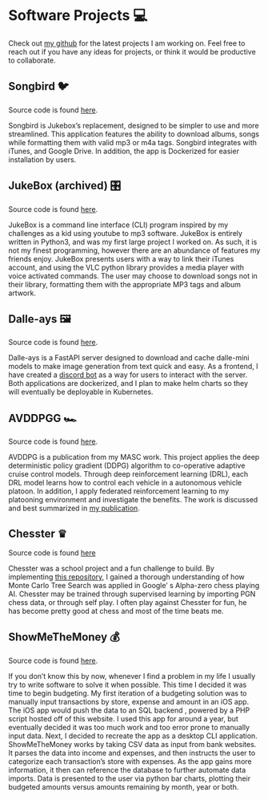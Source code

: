 # Software Projects 💻

Check out [my github](https://github.com/cboin1996) for the latest projects
I am working on. Feel free to reach out if you have any ideas for projects,
or think it would be productive to collaborate.

## Songbird 🐦

Source code is found [here](https://github.com/cboin1996/songbird).

Songbird is Jukebox’s replacement, designed to be simpler to use and
more streamlined. This application features the ability to download albums,
songs while formatting them with valid mp3 or m4a tags. Songbird
integrates with iTunes, and Google Drive. In addition, the app is
Dockerized for easier installation by users.

## JukeBox (archived) 🎛️

Source code is found [here](https://github.com/cboin1996/WebTools).

JukeBox is a command line interface (CLI) program inspired by my challenges
as a kid using youtube to mp3 software. JukeBox is entirely written in
Python3, and was my first large project I worked on. As such, it is not
my finest programming, however there are an abundance of features my
friends enjoy. JukeBox presents users with a way to link their iTunes account,
and using the VLC python library provides a media player with
voice activated commands. The user may choose to download songs not in
their library, formatting them with the appropriate MP3 tags and album artwork.

## Dalle-ays 🖼️

Source code is found [here](https://github.com/cboin1996/dalle-ays).

Dalle-ays is a FastAPI server designed to download and cache dalle-mini
models to make image generation from text quick and easy. As a frontend,
I have created a [discord bot](https://github.com/cboin1996/pigbot) as a
way for users to interact with the server. Both applications are dockerized,
and I plan to make helm charts so they will eventually be deployable
in Kubernetes.

## AVDDPGG 🏎️

Source code is found [here](https://github.com/cboin1996/avddpg).

AVDDPG is a publication from my MASC work. This project applies the
deep deterministic policy gradient (DDPG) algorithm to co-operative
adaptive cruise control models. Through deep reinforcement learning (DRL),
each DRL model learns how to control each vehicle in a autonomous
vehicle platoon. In addition, I apply federated reinforcement learning to
my platooning environment and investigate the benefits. The work is
discussed and best summarized in [my publication](https://intellrobot.com/article/view/4885).

## Chesster ♛

Source code is found [here](https://github.com/cboin1996/Chesster)

Chesster was a school project and a fun challenge to build. By
implementing  [this repository](https://github.com/Zeta36/chess-alpha-zero),
I gained a
thorough understanding of how Monte Carlo Tree Search was applied in Google’
s Alpha-zero chess playing AI. Chesster may be trained through
supervised learning by importing PGN chess data, or through self play. I
often play against Chesster for fun, he has become pretty good at chess
and most of the time beats me.

## ShowMeTheMoney 💰

Source code is found [here](https://github.com/cboin1996/showMeTheMoney).

If you don’t know this by now, whenever I find a problem in my life I
usually try to write software to solve it when possible. This time I
decided it was time to begin budgeting. My first iteration of a
budgeting solution was to manually input transactions by store, expense
and amount in an iOS app. The iOS app would push the data to an SQL backend
, powered by a PHP script hosted off of this website. I used this app
for around a year, but eventually decided it was too much work and too
error prone to manually input data. Next, I decided to recreate the app as
a desktop CLI application. ShowMeTheMoney works by taking CSV data as
input from bank websites. It parses the data into income and expenses,
and then instructs the user to categorize each transaction’s store
with expenses. As the app gains more information, it then can reference
the database to further automate data imports. Data is presented to the
user via python bar charts, plotting their budgeted amounts versus
amounts remaining by month, year or both.
